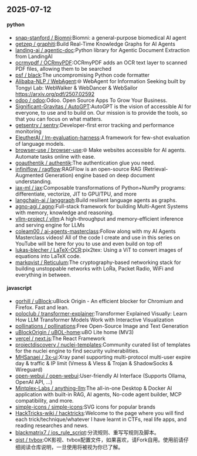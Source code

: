 ## 2025-07-12

#### python
* [snap-stanford / Biomni](https://github.com/snap-stanford/Biomni):Biomni: a general-purpose biomedical AI agent
* [getzep / graphiti](https://github.com/getzep/graphiti):Build Real-Time Knowledge Graphs for AI Agents
* [landing-ai / agentic-doc](https://github.com/landing-ai/agentic-doc):Python library for Agentic Document Extraction from LandingAI
* [ocrmypdf / OCRmyPDF](https://github.com/ocrmypdf/OCRmyPDF):OCRmyPDF adds an OCR text layer to scanned PDF files, allowing them to be searched
* [psf / black](https://github.com/psf/black):The uncompromising Python code formatter
* [Alibaba-NLP / WebAgent](https://github.com/Alibaba-NLP/WebAgent):🌐 WebAgent for Information Seeking built by Tongyi Lab: WebWalker & WebDancer & WebSailor https://arxiv.org/pdf/2507.02592
* [odoo / odoo](https://github.com/odoo/odoo):Odoo. Open Source Apps To Grow Your Business.
* [Significant-Gravitas / AutoGPT](https://github.com/Significant-Gravitas/AutoGPT):AutoGPT is the vision of accessible AI for everyone, to use and to build on. Our mission is to provide the tools, so that you can focus on what matters.
* [getsentry / sentry](https://github.com/getsentry/sentry):Developer-first error tracking and performance monitoring
* [EleutherAI / lm-evaluation-harness](https://github.com/EleutherAI/lm-evaluation-harness):A framework for few-shot evaluation of language models.
* [browser-use / browser-use](https://github.com/browser-use/browser-use):🌐 Make websites accessible for AI agents. Automate tasks online with ease.
* [goauthentik / authentik](https://github.com/goauthentik/authentik):The authentication glue you need.
* [infiniflow / ragflow](https://github.com/infiniflow/ragflow):RAGFlow is an open-source RAG (Retrieval-Augmented Generation) engine based on deep document understanding.
* [jax-ml / jax](https://github.com/jax-ml/jax):Composable transformations of Python+NumPy programs: differentiate, vectorize, JIT to GPU/TPU, and more
* [langchain-ai / langgraph](https://github.com/langchain-ai/langgraph):Build resilient language agents as graphs.
* [agno-agi / agno](https://github.com/agno-agi/agno):Full-stack framework for building Multi-Agent Systems with memory, knowledge and reasoning.
* [vllm-project / vllm](https://github.com/vllm-project/vllm):A high-throughput and memory-efficient inference and serving engine for LLMs
* [coleam00 / ai-agents-masterclass](https://github.com/coleam00/ai-agents-masterclass):Follow along with my AI Agents Masterclass videos! All of the code I create and use in this series on YouTube will be here for you to use and even build on top of!
* [lukas-blecher / LaTeX-OCR](https://github.com/lukas-blecher/LaTeX-OCR):pix2tex: Using a ViT to convert images of equations into LaTeX code.
* [markqvist / Reticulum](https://github.com/markqvist/Reticulum):The cryptography-based networking stack for building unstoppable networks with LoRa, Packet Radio, WiFi and everything in between.

#### javascript
* [gorhill / uBlock](https://github.com/gorhill/uBlock):uBlock Origin - An efficient blocker for Chromium and Firefox. Fast and lean.
* [poloclub / transformer-explainer](https://github.com/poloclub/transformer-explainer):Transformer Explained Visually: Learn How LLM Transformer Models Work with Interactive Visualization
* [pollinations / pollinations](https://github.com/pollinations/pollinations):Free Open-Source Image and Text Generation
* [uBlockOrigin / uBOL-home](https://github.com/uBlockOrigin/uBOL-home):uBO Lite home (MV3)
* [vercel / next.js](https://github.com/vercel/next.js):The React Framework
* [projectdiscovery / nuclei-templates](https://github.com/projectdiscovery/nuclei-templates):Community curated list of templates for the nuclei engine to find security vulnerabilities.
* [MHSanaei / 3x-ui](https://github.com/MHSanaei/3x-ui):Xray panel supporting multi-protocol multi-user expire day & traffic & IP limit (Vmess & Vless & Trojan & ShadowSocks & Wireguard)
* [open-webui / open-webui](https://github.com/open-webui/open-webui):User-friendly AI Interface (Supports Ollama, OpenAI API, ...)
* [Mintplex-Labs / anything-llm](https://github.com/Mintplex-Labs/anything-llm):The all-in-one Desktop & Docker AI application with built-in RAG, AI agents, No-code agent builder, MCP compatibility, and more.
* [simple-icons / simple-icons](https://github.com/simple-icons/simple-icons):SVG icons for popular brands
* [HackTricks-wiki / hacktricks](https://github.com/HackTricks-wiki/hacktricks):Welcome to the page where you will find each trick/technique/whatever I have learnt in CTFs, real life apps, and reading researches and news.
* [blackmatrix7 / ios_rule_script](https://github.com/blackmatrix7/ios_rule_script):分流规则、重写写规则及脚本。
* [qist / tvbox](https://github.com/qist/tvbox):OK影视、tvbox配置文件，如果喜欢，请Fork自用。使用前请仔细阅读仓库说明，一旦使用将被视为你已了解。
